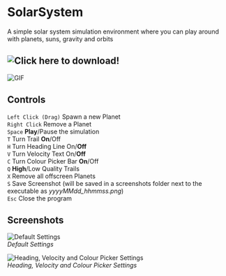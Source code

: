 # SolarSystem
A simple solar system simulation environment where you can play around with planets, suns, gravity and orbits

## ![Click here to download!](https://github.com/TechnicJelle/SolarSystem/releases)

![GIF](https://github.com/TechnicJelle/SolarSystem/blob/main/.github/images/pc_anim.gif "GIF")

## Controls
`Left Click (Drag)` Spawn a new Planet\
`Right Click` Remove a Planet\
`Space` **Play**/Pause the simulation\
`T` Turn Trail **On**/Off\
`H` Turn Heading Line On/**Off**\
`V` Turn Velocity Text On/**Off**\
`C` Turn Colour Picker Bar **On**/Off\
`Q` **High**/Low Quality Trails\
`X` Remove all offscreen Planets\
`S` Save Screenshot (will be saved in a screenshots folder next to the executable as *yyyyMMdd_hhmmss.png*)\
`Esc` Close the program

## Screenshots
![Default Settings](https://github.com/TechnicJelle/SolarSystem/blob/main/.github/images/pc_def.png "Default Settings")\
*Default Settings*

![Heading, Velocity and Colour Picker Settings](https://github.com/TechnicJelle/SolarSystem/blob/main/.github/images/pc_settings.png "Heading, Velocity and Colour Picker Settings")\
*Heading, Velocity and Colour Picker Settings*
